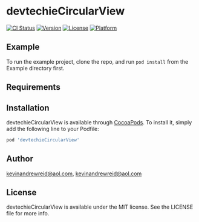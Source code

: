 # devtechieCircularView

[![CI Status](https://img.shields.io/travis/kevinandrewreid@aol.com/devtechieCircularView.svg?style=flat)](https://travis-ci.org/kevinandrewreid@aol.com/devtechieCircularView)
[![Version](https://img.shields.io/cocoapods/v/devtechieCircularView.svg?style=flat)](https://cocoapods.org/pods/devtechieCircularView)
[![License](https://img.shields.io/cocoapods/l/devtechieCircularView.svg?style=flat)](https://cocoapods.org/pods/devtechieCircularView)
[![Platform](https://img.shields.io/cocoapods/p/devtechieCircularView.svg?style=flat)](https://cocoapods.org/pods/devtechieCircularView)

## Example

To run the example project, clone the repo, and run `pod install` from the Example directory first.

## Requirements

## Installation

devtechieCircularView is available through [CocoaPods](https://cocoapods.org). To install
it, simply add the following line to your Podfile:

```ruby
pod 'devtechieCircularView'
```

## Author

kevinandrewreid@aol.com, kevinandrewreid@aol.com

## License

devtechieCircularView is available under the MIT license. See the LICENSE file for more info.
